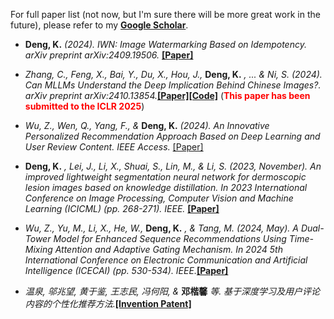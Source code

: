 For full paper list (not now, but I'm sure there will be more great work in the future), please refer to my [**Google Scholar**](https://scholar.google.com/citations?user=WsJD-ukAAAAJ).

- **Deng, K.** *(2024). IWN: Image Watermarking Based on Idempotency. arXiv preprint arXiv:2409.19506.* [**[Paper]**](https://arxiv.org/abs/2409.19506)

- *Zhang, C., Feng, X., Bai, Y., Du, X., Hou, J.,* **Deng, K.** *, ... & Ni, S. (2024). Can MLLMs Understand the Deep Implication Behind Chinese Images?. arXiv preprint arXiv:2410.13854.*[**[Paper]**](https://arxiv.org/abs/2410.13854)[**[Code]**](https://cii-bench.github.io/) (<strong style="color:red;">**This paper has been submitted to the ICLR 2025**</strong>)

- *Wu, Z., Wen, Q., Yang, F., &* **Deng, K.** *(2024). An Innovative Personalized Recommendation Approach Based on Deep Learning and User Review Content. IEEE Access.* [[Paper]](https://ieeexplore.ieee.org/abstract/document/10643549)


- **Deng, K.** *, Lei, J., Li, X., Shuai, S., Lin, M., & Li, S. (2023, November). An improved lightweight segmentation neural network for dermoscopic lesion images based on knowledge distillation. In 2023 International Conference on Image Processing, Computer Vision and Machine Learning (ICICML) (pp. 268-271). IEEE.* [**[Paper]**](https://ieeexplore.ieee.org/abstract/document/10424947)


- *Wu, Z., Yu, M., Li, X., He, W.,* **Deng, K.** *, & Tang, M. (2024, May). A Dual-Tower Model for Enhanced Sequence Recommendations Using Time-Mixing Attention and Adaptive Gating Mechanism. In 2024 5th International Conference on Electronic Communication and Artificial Intelligence (ICECAI) (pp. 530-534). IEEE.*[**[Paper]**](https://ieeexplore.ieee.org/abstract/document/10674840)

- *温泉, 邬兆望, 黄于鉴, 王志民, 冯何阳, &* **邓楷馨** *等. 基于深度学习及用户评论内容的个性化推荐方法.*[**[Invention Patent]**](https://xueshu.baidu.com/usercenter/paper/show?paperid=130s0080qs640mx0nm7t0x40k3662202&site=xueshu_se)

